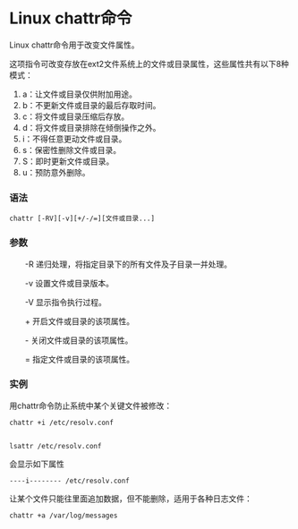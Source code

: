 # Linux chattr命令

Linux chattr命令用于改变文件属性。

这项指令可改变存放在ext2文件系统上的文件或目录属性，这些属性共有以下8种模式：

1. a：让文件或目录仅供附加用途。
2. b：不更新文件或目录的最后存取时间。
3. c：将文件或目录压缩后存放。
4. d：将文件或目录排除在倾倒操作之外。
5. i：不得任意更动文件或目录。
6. s：保密性删除文件或目录。
7. S：即时更新文件或目录。
8. u：预防意外删除。

### 语法

    chattr [-RV][-v][+/-/=][文件或目录...]

### 参数

　　-R  递归处理，将指定目录下的所有文件及子目录一并处理。

　　-v  设置文件或目录版本。

　　-V  显示指令执行过程。

　　+  开启文件或目录的该项属性。

　　-  关闭文件或目录的该项属性。

　　=  指定文件或目录的该项属性。

### 实例

用chattr命令防止系统中某个关键文件被修改：

    chattr +i /etc/resolv.conf
    

    lsattr /etc/resolv.conf

会显示如下属性

    ----i-------- /etc/resolv.conf

让某个文件只能往里面追加数据，但不能删除，适用于各种日志文件：

    chattr +a /var/log/messages
    